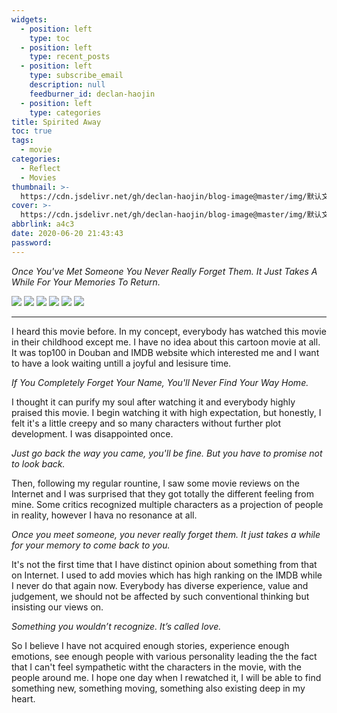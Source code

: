 ```yaml
---
widgets:
  - position: left
    type: toc
  - position: left
    type: recent_posts
  - position: left
    type: subscribe_email
    description: null
    feedburner_id: declan-haojin
  - position: left
    type: categories
title: Spirited Away
toc: true
tags:
  - movie
categories:
  - Reflect
  - Movies
thumbnail: >-
  https://cdn.jsdelivr.net/gh/declan-haojin/blog-image@master/img/默认文件1592661123298.png
cover: >-
  https://cdn.jsdelivr.net/gh/declan-haojin/blog-image@master/img/默认文件1592661123298.png
abbrlink: a4c3
date: 2020-06-20 21:43:43
password:
---
```

<article class="message is-success is-medium"><div class="message-body">
<i>Once You've Met Someone You Never Really Forget Them. It Just Takes A While For Your Memories To Return.</i>
</div></article>

<div class="justified-gallery">

![](https://cdn.jsdelivr.net/gh/declan-haojin/blog-image@master/img/20200621133046.png)
![](https://cdn.jsdelivr.net/gh/declan-haojin/blog-image@master/img/20200621133111.png)
![](https://cdn.jsdelivr.net/gh/declan-haojin/blog-image@master/img/20200621133141.png)
![](https://cdn.jsdelivr.net/gh/declan-haojin/blog-image@master/img/20200621133207.png)
![](https://cdn.jsdelivr.net/gh/declan-haojin/blog-image@master/img/20200621133229.png)
![](https://cdn.jsdelivr.net/gh/declan-haojin/blog-image@master/img/20200621133931.png)

</div>

---

I heard this movie before. In my concept, everybody has watched this movie in their childhood except me. I have no idea about this cartoon movie at all. It was top100 in Douban and IMDB website which interested me and I want to have a look waiting untill a joyful and lesisure time.

<!--more-->

<article class="message is-success is-medium"><div class="message-body">
<i>If You Completely Forget Your Name, You'll Never Find Your Way Home.</i>
</div></article>

I thought it can purify my soul after watching it and everybody highly praised this movie. I begin watching it with high expectation, but honestly, I felt it's a little creepy and so many characters without further plot development. I was disappointed once. 

<article class="message is-success is-medium"><div class="message-body">
<i>Just go back the way you came, you'll be fine. But you have to promise not to look back.</i>
</div></article>

Then, following my regular rountine, I saw some movie reviews on the Internet and I was surprised that they got totally the different feeling from mine. Some critics recognized multiple characters as a projection of people in reality, however I hava no resonance at all. 

<article class="message is-success is-medium"><div class="message-body">
<i>Once you meet someone, you never really forget them. It just takes a while for your memory to come back to you.</i>
</div></article>

It's not the first time that I have distinct opinion about something from that on Internet. I used to add movies which has high ranking on the IMDB while I never do that again now. Everybody has diverse experience, value and judgement, we should not be affected by such conventional thinking but insisting our views on. 

<article class="message is-success is-medium"><div class="message-body">
<i>Something you wouldn’t recognize. It’s called love.</i>
</div></article>

So I believe I have not acquired enough stories, experience enough emotions, see enough people with various personality leading the the fact that I can't feel sympathetic witht the characters in the movie, with the people around me. I hope one day when I rewatched it, I will be able to find something new, something moving, something also existing deep in my heart.

